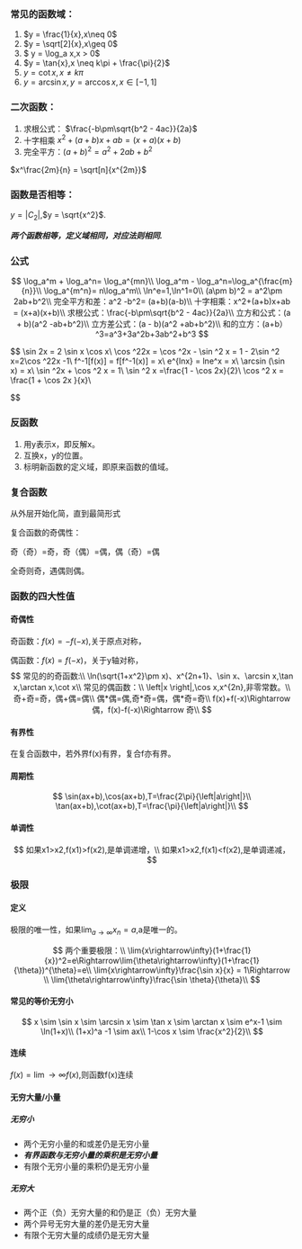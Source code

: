 ### 常见的函数域：

1. $y = \frac{1}{x},x\neq 0$ 
2. $y = \sqrt[2]{x},x\geq 0$
3. $ y = \log_a x,x > 0$
4. $y = \tan{x},x \neq k\pi + \frac{\pi}{2}$
5. $y = \cot{x},x\neq k\pi$
6. $y = \arcsin{x},y = \arccos{x},x\in[-1,1]$



### 二次函数：

1. 求根公式： $\frac{-b\pm\sqrt{b^2 - 4ac}}{2a}$
2. 十字相乘 $x^2+(a+b)x+ab = (x+a)(x+b)$
3. 完全平方：$(a+b)^2 = a^2+2ab+b^2$



$x^\frac{2m}{n} = \sqrt[n]{x^{2m}}$



###  函数是否相等：

$y = \left |C_2\right|$,$y = \sqrt{x^2}$.

 ***两个函数相等，定义域相同，对应法则相同.***

### 公式

$$
\log_a^m + \log_a^n= \log_a^{mn}\\
\log_a^m - \log_a^n=\log_a^{\frac{m}{n}}\\
\log_a^{m^n}= n\log_a^m\\
\ln^e=1,\ln^1=0\\
(a\pm b)^2 = a^2\pm 2ab+b^2\\
完全平方和差：a^2 -b^2= (a+b)(a-b)\\
十字相乘：x^2+(a+b)x+ab = (x+a)(x+b)\\
求根公式：\frac{-b\pm\sqrt{b^2 - 4ac}}{2a}\\
立方和公式：(a + b)(a^2 -ab+b^2)\\
立方差公式：(a - b)(a^2 +ab+b^2)\\
和的立方：(a+b）^3=a^3+3a^2b+3ab^2+b^3
$$



$$
\sin 2x = 2 \sin x \cos x\\
\cos ^22x = \cos ^2x - \sin ^2 x = 1 - 2\sin ^2 x=2\cos ^22x -1\\
f^-1[f(x)] = f[f^-1(x)] = x\\
e^{lnx} = lne^x = x\\
\arcsin (\sin x) = x\\
\sin ^2x + \cos ^2 x = 1\\
\sin ^2 x =\frac{1 - \cos 2x}{2}\\
\cos ^2 x = \frac{1 + \cos 2x }{x}\\
$$




### 反函数

1. 用y表示x，即反解x。
2. 互换x，y的位置。
3. 标明新函数的定义域，即原来函数的值域。



### 复合函数

从外层开始化简，直到最简形式

复合函数的奇偶性：

奇（奇）=奇，奇（偶）=偶，偶（奇）=偶

全奇则奇，遇偶则偶。

### 函数的四大性值

#### 奇偶性

奇函数：$f(x)=-f(-x)$,关于原点对称，

偶函数：$f(x)=f(-x)$，关于y轴对称，
$$
常见的的奇函数:\\
\ln(\sqrt{1+x^2}\pm x)、x^{2n+1}、\sin x、\arcsin x,\tan x,\arctan x,\cot x\\
常见的偶函数：\\
\left|x \right|,\cos x,x^{2n},非零常数。\\
奇+奇=奇，偶+偶=偶\\
偶*偶=偶,奇*奇=偶，偶*奇=奇\\
f(x)+f(-x)\Rightarrow偶，f(x)-f(-x)\Rightarrow 奇\\
$$



#### 有界性

在复合函数中，若外界f(x)有界，复合f亦有界。



#### 周期性

$$
\sin(ax+b),\cos(ax+b),T=\frac{2\pi}{\left|a\right|}\\
\tan(ax+b),\cot(ax+b),T=\frac{\pi}{\left|a\right|}\\
$$



#### 单调性

$$
如果x1>x2,f(x1)>f(x2),是单调递增，\\
如果x1>x2,f(x1)<f(x2),是单调递减，
$$



### 极限

#### 定义

极限的唯一性，如果$\lim_{a\rightarrow \infty }{x_n}=a$,a是唯一的。


$$
两个重要极限：\\
\lim{x\rightarrow\infty}(1+\frac{1}{x})^2=e\Rightarrow\lim{\theta\rightarrow\infty}(1+\frac{1}{\theta})^{\theta}=e\\
\lim{x\rightarrow\infty}\frac{\sin x}{x} = 1\Rightarrow \\
\lim{\theta\rightarrow\infty}\frac{\sin \theta}{\theta}\\
$$

#### 常见的等价无穷小

$$
x \sim \sin x \sim \arcsin x \sim \tan x \sim \arctan x \sim e^x-1 \sim \ln(1+x)\\
(1+x)^a -1 \sim ax\\
1-\cos x \sim \frac{x^2}{2}\\
$$



#### 连续

$f(x) = \lim\rightarrow\infty f(x)$,则函数f(x)连续



#### 无穷大量/小量

##### 无穷小

- 两个无穷小量的和或差仍是无穷小量
- ***有界函数与无穷小量的乘积是无穷小量***
- 有限个无穷小量的乘积仍是无穷小量

##### 无穷大

- 两个正（负）无穷大量的和仍是正（负）无穷大量
- 两个异号无穷大量的差仍是无穷大量
- 有限个无穷大量的成绩仍是无穷大量

